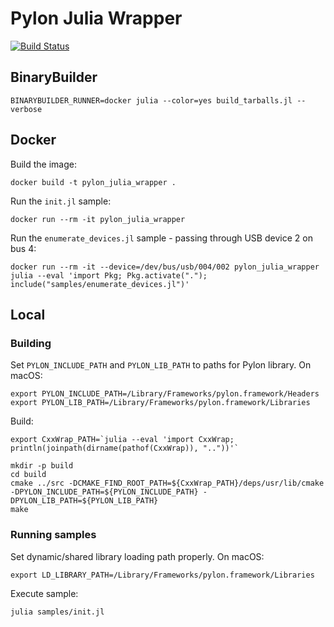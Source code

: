 # Pylon Julia Wrapper

[![Build Status](https://travis-ci.com/IHPSystems/pylon_julia_wrapper.svg?branch=master)](https://travis-ci.com/IHPSystems/pylon_julia_wrapper)

## BinaryBuilder
```
BINARYBUILDER_RUNNER=docker julia --color=yes build_tarballs.jl --verbose
```

## Docker
Build the image:
```
docker build -t pylon_julia_wrapper .
```

Run the `init.jl` sample:
```
docker run --rm -it pylon_julia_wrapper
```

Run the `enumerate_devices.jl` sample - passing through USB device 2 on bus 4:
```
docker run --rm -it --device=/dev/bus/usb/004/002 pylon_julia_wrapper julia --eval 'import Pkg; Pkg.activate("."); include("samples/enumerate_devices.jl")'
```

## Local

### Building

Set `PYLON_INCLUDE_PATH` and `PYLON_LIB_PATH` to paths for Pylon library. On macOS:
```
export PYLON_INCLUDE_PATH=/Library/Frameworks/pylon.framework/Headers
export PYLON_LIB_PATH=/Library/Frameworks/pylon.framework/Libraries
```
Build:
```
export CxxWrap_PATH=`julia --eval 'import CxxWrap; println(joinpath(dirname(pathof(CxxWrap)), ".."))'`

mkdir -p build
cd build
cmake ../src -DCMAKE_FIND_ROOT_PATH=${CxxWrap_PATH}/deps/usr/lib/cmake -DPYLON_INCLUDE_PATH=${PYLON_INCLUDE_PATH} -DPYLON_LIB_PATH=${PYLON_LIB_PATH}
make
```

### Running samples
Set dynamic/shared library loading path properly. On macOS:
```
export LD_LIBRARY_PATH=/Library/Frameworks/pylon.framework/Libraries
```
Execute sample:
```
julia samples/init.jl
```
